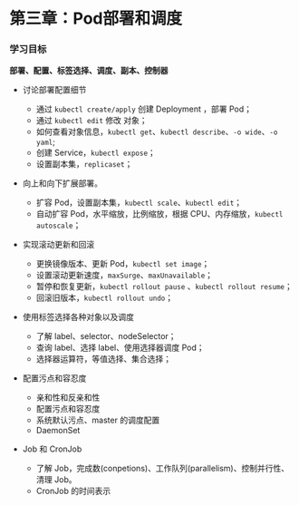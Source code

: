 # 第三章：Pod部署和调度



### 学习目标

**部署、配置、标签选择、调度、副本、控制器**

* 讨论部署配置细节
  * 通过 `kubectl create/apply` 创建 Deployment ，部署 Pod；
  * 通过 `kubectl edit` 修改 对象；
  * 如何查看对象信息，`kubectl get`、`kubectl describe`、`-o wide`、`-o yaml`;
  * 创建 Service，`kubectl expose`；
  * 设置副本集，`replicaset`；
* 向上和向下扩展部署。
  * 扩容 Pod，设置副本集，`kubectl scale`、`kubectl edit`；
  * 自动扩容 Pod，水平缩放，比例缩放，根据 CPU、内存缩放，`kubectl autoscale`；
* 实现滚动更新和回滚
  * 更换镜像版本、更新 Pod，`kubectl set image`；
  * 设置滚动更新速度，`maxSurge`、`maxUnavailable`；
  * 暂停和恢复更新，`kubectl rollout pause` 、`kubectl rollout resume`；
  * 回滚旧版本，`kubectl rollout undo`；
* 使用标签选择各种对象以及调度
  * 了解 label、selector、nodeSelector；
  * 查询 label、选择 label、使用选择器调度 Pod；
  * 选择器运算符，等值选择、集合选择；
* 配置污点和容忍度
  * 亲和性和反亲和性
  * 配置污点和容忍度
  * 系统默认污点、master 的调度配置
  * DaemonSet

* Job 和 CronJob
  * 了解 Job，完成数\(conpetions\)、工作队列\(parallelism\)、控制并行性、清理 Job。
  * CronJob 的时间表示

